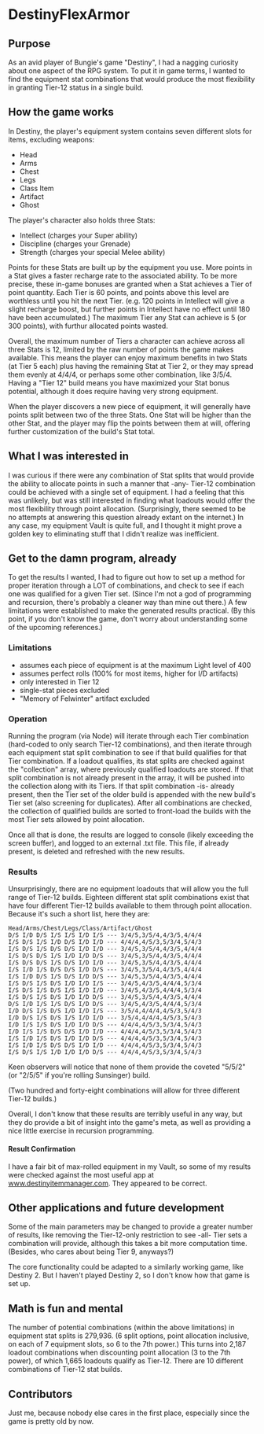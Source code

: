 # DestinyFlexArmor

## Purpose
As an avid player of Bungie's game "Destiny", I had a nagging curiosity about one aspect of the RPG system. To put it in game terms, I wanted to find the equipment stat combinations that would produce the most flexibility in granting Tier-12 status in a single build.

## How the game works
In Destiny, the player's equipment system contains seven different slots for items, excluding weapons:
- Head
- Arms
- Chest
- Legs
- Class Item
- Artifact
- Ghost

The player's character also holds three Stats:
- Intellect (charges your Super ability)
- Discipline (charges your Grenade)
- Strength (charges your special Melee ability)

Points for these Stats are built up by the equipment you use. More points in a Stat gives a faster recharge rate to the associated ability. To be more precise, these in-game bonuses are granted when a Stat achieves a Tier of point quantity. Each Tier is 60 points, and points above this level are worthless until you hit the next Tier. (e.g. 120 points in Intellect will give a slight recharge boost, but further points in Intellect have no effect until 180 have been accumulated.) The maximum Tier any Stat can achieve is 5 (or 300 points), with furthur allocated points wasted.

Overall, the maximum number of Tiers a character can achieve across all three Stats is 12, limited by the raw number of points the game makes available. This means the player can enjoy maximum benefits in two Stats (at Tier 5 each) plus having the remaining Stat at Tier 2, or they may spread them evenly at 4/4/4, or perhaps some other combination, like 3/5/4. Having a "Tier 12" build means you have maximized your Stat bonus potential, although it does require having very strong equipment.

When the player discovers a new piece of equipment, it will generally have points split between two of the three Stats. One Stat will be higher than the other Stat, and the player may flip the points between them at will, offering further customization of the build's Stat total.

## What I was interested in
I was curious if there were any combination of Stat splits that would provide the ability to allocate points in such a manner that -any- Tier-12 combination could be achieved with a single set of equipment. I had a feeling that this was unlikely, but was still interested in finding what loadouts would offer the most flexibility through point allocation. (Surprisingly, there seemed to be no attempts at answering this question already extant on the internet.) In any case, my equipment Vault is quite full, and I thought it might prove a golden key to eliminating stuff that I didn't realize was inefficient.

## Get to the damn program, already
To get the results I wanted, I had to figure out how to set up a method for proper iteration through a LOT of combinations, and check to see if each one was qualified for a given Tier set. (Since I'm not a god of programming and recursion, there's probably a cleaner way than mine out there.) A few limitations were established to make the generated results practical. (By this point, if you don't know the game, don't worry about understanding some of the upcoming references.)

### Limitations
- assumes each piece of equipment is at the maximum Light level of 400
- assumes perfect rolls (100% for most items, higher for I/D artifacts)
- only interested in Tier 12
- single-stat pieces excluded
- "Memory of Felwinter" artifact excluded

### Operation
Running the program (via Node) will iterate through each Tier combination (hard-coded to only search Tier-12 combinations), and then iterate through each equipment stat split combination to see if that build qualifies for that Tier combination. If a loadout qualifies, its stat splits are checked against the "collection" array, where previously qualified loadouts are stored. If that split combination is not already present in the array, it will be pushed into the collection along with its Tiers. If that split combination -is- already present, then the Tier set of the older build is appended with the new build's Tier set (also screening for duplicates). After all combinations are checked, the collection of qualified builds are sorted to front-load the builds with the most Tier sets allowed by point allocation.

Once all that is done, the results are logged to console (likely exceeding the screen buffer), and logged to an external .txt file. This file, if already present, is deleted and refreshed with the new results.

### Results
Unsurprisingly, there are no equipment loadouts that will allow you the full range of Tier-12 builds. Eighteen different stat split combinations exist that have four different Tier-12 builds available to them through point allocation. Because it's such a short list, here they are:
```
Head/Arms/Chest/Legs/Class/Artifact/Ghost
D/S I/D D/S I/S I/S I/D I/S --- 3/4/5,3/5/4,4/3/5,4/4/4
I/S D/S I/S I/D D/S I/D I/D --- 4/4/4,4/5/3,5/3/4,5/4/3
I/S D/S I/S D/S D/S I/D I/D --- 3/4/5,3/5/4,4/3/5,4/4/4
I/S D/S D/S I/S I/D I/D D/S --- 3/4/5,3/5/4,4/3/5,4/4/4
I/S D/S D/S I/S D/S I/D I/D --- 3/4/5,3/5/4,4/3/5,4/4/4
I/S I/D I/S D/S D/S I/D D/S --- 3/4/5,3/5/4,4/3/5,4/4/4
I/S I/D D/S I/S D/S I/D D/S --- 3/4/5,3/5/4,4/3/5,4/4/4
I/S D/S I/S D/S I/D I/D I/S --- 3/4/5,4/3/5,4/4/4,5/3/4
I/S D/S I/S D/S I/S I/D I/D --- 3/4/5,4/3/5,4/4/4,5/3/4
I/S D/S I/S D/S I/D I/D D/S --- 3/4/5,3/5/4,4/3/5,4/4/4
D/S I/D I/S I/S D/S I/D D/S --- 3/4/5,4/3/5,4/4/4,5/3/4
I/D D/S I/S D/S I/D I/D I/S --- 3/5/4,4/4/4,4/5/3,5/4/3
I/D D/S I/S D/S I/S I/D I/D --- 3/5/4,4/4/4,4/5/3,5/4/3
I/D I/S I/S D/S I/D I/D D/S --- 4/4/4,4/5/3,5/3/4,5/4/3
I/D I/S I/S D/S D/S I/D I/D --- 4/4/4,4/5/3,5/3/4,5/4/3
I/S I/D I/S D/S I/D I/D D/S --- 4/4/4,4/5/3,5/3/4,5/4/3
I/S I/D I/S D/S D/S I/D I/D --- 4/4/4,4/5/3,5/3/4,5/4/3
I/S D/S I/S I/D I/D I/D D/S --- 4/4/4,4/5/3,5/3/4,5/4/3
```
Keen observers will notice that none of them provide the coveted "5/5/2" (or "2/5/5" if you're rolling Sunsinger) build.

(Two hundred and forty-eight combinations will allow for three different Tier-12 builds.)

Overall, I don't know that these results are terribly useful in any way, but they do provide a bit of insight into the game's meta, as well as providing a nice little exercise in recursion programming.

#### Result Confirmation
I have a fair bit of max-rolled equipment in my Vault, so some of my results were checked against the most useful app at www.destinyitemmanager.com. They appeared to be correct.

## Other applications and future development
Some of the main parameters may be changed to provide a greater number of results, like removing the Tier-12-only restriction to see -all- Tier sets a combination will provide, although this takes a bit more computation time. (Besides, who cares about being Tier 9, anyways?)

The core functionality could be adapted to a similarly working game, like Destiny 2. But I haven't played Destiny 2, so I don't know how that game is set up.

## Math is fun and mental
The number of potential combinations (within the above limitations) in equipment stat splits is 279,936. (6 split options, point allocation inclusive, on each of 7 equipment slots, so 6 to the 7th power.) This turns into 2,187 loadout combinations when discounting point allocation (3 to the 7th power), of which 1,665 loadouts qualify as Tier-12. There are 10 different combinations of Tier-12 stat builds.

## Contributors
Just me, because nobody else cares in the first place, especially since the game is pretty old by now.